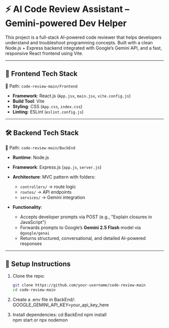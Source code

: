 # ⚡ AI Code Review Assistant – Gemini-powered Dev Helper

This project is a full-stack AI-powered code reviewer that helps developers understand and troubleshoot programming concepts. Built with a clean Node.js + Express backend integrated with Google’s Gemini API, and a fast, responsive React frontend using Vite.

---

## 🔧 Frontend Tech Stack

📁 Path: `code-review-main/Frontend`

- **Framework**: React.js (`App.jsx`, `main.jsx`, `vite.config.js`)
- **Build Tool**: Vite
- **Styling**: CSS (`App.css`, `index.css`)
- **Linting**: ESLint (`eslint.config.js`)

---

## 🛠️ Backend Tech Stack

📁 Path: `code-review-main/BackEnd`

- **Runtime**: Node.js
- **Framework**: Express.js (`app.js`, `server.js`)
- **Architecture**: MVC pattern with folders:
  - `controllers/` → route logic
  - `routes/` → API endpoints
  - `services/` → Gemini integration

- **Functionality**:
  - Accepts developer prompts via POST (e.g., "Explain closures in JavaScript")
  - Forwards prompts to Google’s **Gemini 2.5 Flash** model via `@google/genai`
  - Returns structured, conversational, and detailed AI-powered responses

---

## 🚀 Setup Instructions

1. Clone the repo:
   ```bash
   git clone https://github.com/your-username/code-review-main
   cd code-review-main

2. Create a .env file in BackEnd/:
   GOOGLE_GEMINI_API_KEY=your_api_key_here

3. Install dependencies:
    cd BackEnd
    npm install  
    npm start or npx nodemon